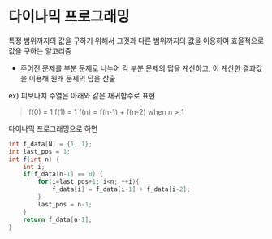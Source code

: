 # 다이나믹 프로그래밍 
특정 범위까지의 값을 구하기 위해서 그것과 다른 범위까지의 값을 이용하여 효율적으로 값을 구하는 알고리즘

- 주어진 문제를 부분 문제로 나누어 각 부분 문제의 답을 계산하고, 이 계산한 결과값을 이용해 원래 문제의 답을 산출

ex) 피보나치 수열은 아래와 같은 재귀함수로 표현

> f(0) = 1
  f(1) = 1
  f(n) = f(n-1) + f(n-2) when n > 1

다이나믹 프로그래밍으로 하면
``` java
int f_data[N] = {1, 1}; 
int last_pos = 1; 
int f(int n) {
    int i;
    if(f_data[n-1] == 0) {
        for(i=last_pos+1; i<n; ++i){
            f_data[i] = f_data[i-1] + f_data[i-2];
        }
        last_pos = n-1;
    }
    return f_data[n-1];
}
```